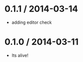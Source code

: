 
0.1.1 / 2014-03-14
==================

 * adding editor check

0.1.0 / 2014-03-11
==================

 * Its alive!
